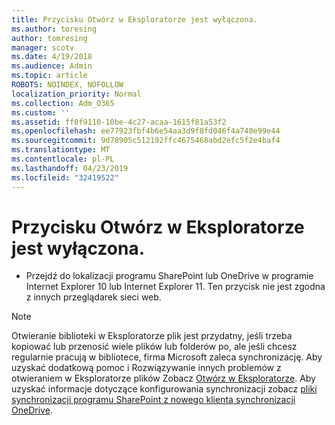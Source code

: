 ```yaml
---
title: Przycisku Otwórz w Eksploratorze jest wyłączona.
ms.author: toresing
author: tomresing
manager: scotv
ms.date: 4/19/2018
ms.audience: Admin
ms.topic: article
ROBOTS: NOINDEX, NOFOLLOW
localization_priority: Normal
ms.collection: Adm_O365
ms.custom: ''
ms.assetid: ff0f9110-10be-4c27-acaa-1615f81a53f2
ms.openlocfilehash: ee77923fbf4b6e54aa3d9f8fd046f4a740e99e44
ms.sourcegitcommit: 9d78905c512192ffc4675468abd2efc5f2e4baf4
ms.translationtype: MT
ms.contentlocale: pl-PL
ms.lasthandoff: 04/23/2019
ms.locfileid: "32419522"
---
```

# <a name="the-open-with-explorer-button-is-disabled"></a>Przycisku Otwórz w Eksploratorze jest wyłączona.

- Przejdź do lokalizacji programu SharePoint lub OneDrive w programie Internet Explorer 10 lub Internet Explorer 11. Ten przycisk nie jest zgodna z innych przeglądarek sieci web.
    
> [!NOTE]
> Otwieranie biblioteki w Eksploratorze plik jest przydatny, jeśli trzeba kopiować lub przenosić wiele plików lub folderów po, ale jeśli chcesz regularnie pracują w bibliotece, firma Microsoft zaleca synchronizację. Aby uzyskać dodatkową pomoc i Rozwiązywanie innych problemów z otwieraniem w Eksploratorze plików Zobacz [Otwórz w Eksploratorze](https://go.microsoft.com/fwlink/?linkid=871665). Aby uzyskać informacje dotyczące konfigurowania synchronizacji zobacz [pliki synchronizacji programu SharePoint z nowego klienta synchronizacji OneDrive](https://go.microsoft.com/fwlink/?linkid=871666). 
  

